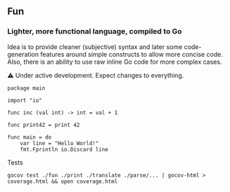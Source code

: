 ## Fun
### Lighter, more functional language, compiled to Go

Idea is to provide cleaner (subjective) syntax and later some code-generation features around simple constructs to allow more concise code. Also, there is an ability to use raw inline Go code for more complex cases.

⚠️ Under active development. Expect changes to everything.


    package main

    import "io"

    func inc (val int) -> int = val + 1

    func print42 = print 42

    func main = do
        var line = "Hello World!"
        fmt.Fprintln io.Discard line


Tests

    gocov test ./fun ./print ./translate ./parse/... | gocov-html > coverage.html && open coverage.html
